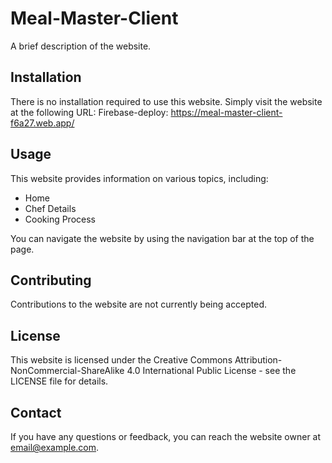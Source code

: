 # Meal-Master-Client

A brief description of the website.

## Installation

There is no installation required to use this website. Simply visit the website at the following URL:
Firebase-deploy: https://meal-master-client-f6a27.web.app/


## Usage

This website provides information on various topics, including:

- Home
- Chef Details
- Cooking Process

You can navigate the website by using the navigation bar at the top of the page.

## Contributing

Contributions to the website are not currently being accepted.

## License

This website is licensed under the Creative Commons Attribution-NonCommercial-ShareAlike 4.0 International Public License - see the LICENSE file for details.

## Contact

If you have any questions or feedback, you can reach the website owner at email@example.com.


